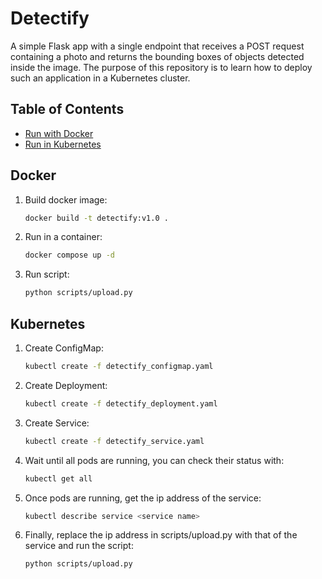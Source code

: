 # Detectify

A simple Flask app with a single endpoint that receives a POST request containing a photo and returns the bounding boxes of objects detected inside the image. The purpose of this repository is to learn how to deploy such an application in a Kubernetes cluster.

## Table of Contents

- [Run with Docker](#Docker)
- [Run in Kubernetes](#Kubernetes)

## Docker

1. Build docker image:

    ```bash
    docker build -t detectify:v1.0 .
    ```

2. Run in a container:

    ```bash
    docker compose up -d 
    ```

3. Run script:

    ```bash
    python scripts/upload.py
    ```

## Kubernetes

1. Create ConfigMap:

    ```bash
    kubectl create -f detectify_configmap.yaml
    ```

2. Create Deployment:

    ```bash
    kubectl create -f detectify_deployment.yaml
    ```

3. Create Service:

    ```bash
    kubectl create -f detectify_service.yaml
    ```

4. Wait until all pods are running, you can check their status with:

    ```bash
    kubectl get all
    ```

5. Once pods are running, get the ip address of the service:

    ```bash
    kubectl describe service <service name>
    ```

6. Finally, replace the ip address in scripts/upload.py with that of the service and run the script:

    ```bash
    python scripts/upload.py
    ```
